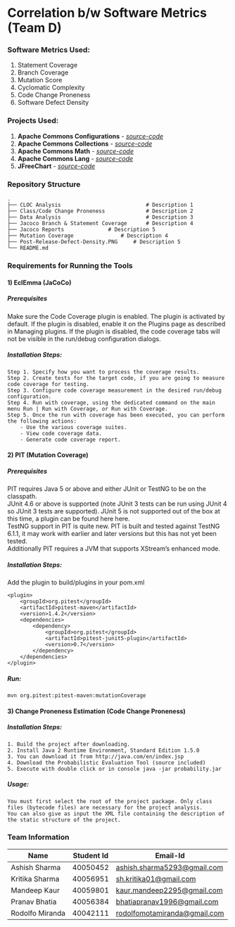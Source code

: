 # Correlation b/w Software Metrics (Team D)

### Software Metrics Used:
1. Statement Coverage 
2. Branch Coverage
3. Mutation Score
4. Cyclomatic Complexity
5. Code Change Proneness
6. Software Defect Density

### Projects Used:
1. **Apache Commons Configurations** - [*source-code*](https://github.com/apache/commons-configuration) 
2. **Apache Commons Collections** - [*source-code*](https://github.com/apache/commons-collections)
3. **Apache Commons Math** - [*source-code*](https://github.com/apache/commons-math)
4. **Apache Commons Lang** - [*source-code*](https://github.com/apache/commons-lang)
5. **JFreeChart** - [*source-code*](https://github.com/jfree/jfreechart)

### Repository Structure
    .
    ├── CLOC Analysis                      		# Description 1
    ├── Class/Code Change Proneness        		# Description 2    
    ├── Data Analysis                      		# Description 3
    ├── Jacoco Branch & Statement Coverage 		# Description 4
    ├── Jacoco Reports				# Description 5
    ├── Mutation Coverage 				# Description 4
    ├── Post-Release-Defect-Density.PNG		# Description 5
    └── README.md
    
### Requirements for Running the Tools

#### 1) EclEmma (JaCoCo)
##### Prerequisites 
Make sure the Code Coverage plugin is enabled. The plugin is activated by default. If the plugin is disabled, enable it on the Plugins page as described in Managing plugins. If the plugin is disabled, the code coverage tabs will not be visible in the run/debug configuration dialogs.
##### Installation Steps:
```
Step 1. Specify how you want to process the coverage results.
Step 2. Create tests for the target code, if you are going to measure code coverage for testing.
Step 3. Configure code coverage measurement in the desired run/debug configuration.
Step 4. Run with coverage, using the dedicated command on the main menu Run | Run with Coverage, or Run with Coverage.
Step 5. Once the run with coverage has been executed, you can perform the following actions:
    - Use the various coverage suites.
    - View code coverage data.
    - Generate code coverage report.
```

#### 2) PIT (Mutation Coverage)
##### Prerequisites 
PIT requires Java 5 or above and either JUnit or TestNG to be on the classpath.  
JUnit 4.6 or above is supported (note JUnit 3 tests can be run using JUnit 4 so JUnit 3 tests are supported). JUnit 5 is not supported out of the box at this time, a plugin can be found here here.   
TestNG support in PIT is quite new. PIT is built and tested against TestNG 6.1.1, it may work with earlier and later versions but this has not yet been tested.  
Additionally PIT requires a JVM that supports XStream’s enhanced mode.  
##### Installation Steps:
Add the plugin to build/plugins in your pom.xml
```
<plugin>
    <groupId>org.pitest</groupId>
    <artifactId>pitest-maven</artifactId>
    <version>1.4.2</version>
    <dependencies>
        <dependency>
            <groupId>org.pitest</groupId>
            <artifactId>pitest-junit5-plugin</artifactId>
            <version>0.7</version>
        </dependency>
    </dependencies>
</plugin>
```
##### Run:
```mvn org.pitest:pitest-maven:mutationCoverage```

#### 3) Change Proneness Estimation (Code Change Proneness)
##### Installation Steps:
```
1. Build the project after downloading.
2. Install Java 2 Runtime Environment, Standard Edition 1.5.0
3. You can download it from http://java.com/en/index.jsp
4. Download the Probabilistic Evaluation Tool (source included)
5. Execute with double click or in console java -jar probability.jar
```
##### Usage:
```
You must first select the root of the project package. Only class files (bytecode files) are necessary for the project analysis.
You can also give as input the XML file containing the description of the static structure of the project.
```

### Team Information
| Name | Student Id | Email-Id |
|--|--|--|
| Ashish Sharma | 40050452 | ashish.sharma5293@gmail.com |
| Kritika Sharma | 40056951 | sh.kritika01@gmail.com |
| Mandeep Kaur | 40059801 | kaur.mandeep2295@gmail.com |
| Pranav Bhatia | 40056384 | bhatiapranav1996@gmail.com |
| Rodolfo Miranda | 40042111 | rodolfomotamiranda@gmail.com |
